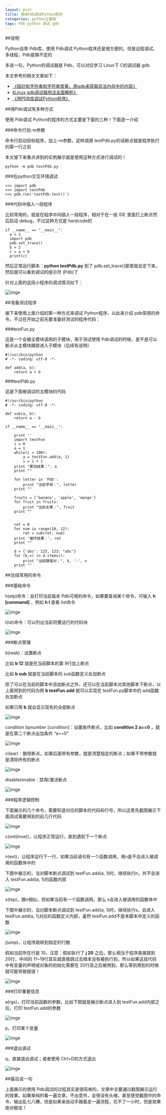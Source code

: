```yaml
---
layout: post
title: 使用Pdb调试Python程序
categories: python之基础
tags: Pdb python 调试 gdb
---
```


##说明

Python自带 Pdb库，使用 Pdb调试 Python程序还是很方便的。但是远程调试、多线程，Pdb是搞不定的

多说一句，Python的调试器是 Pdb，可以对应学习 Linux下 C的调试器 gdb

本文参考的相关文章如下：

* [《指针和字符串和字符串常量、用gdb来获取非法内存中的内容》](http://www.xumenger.com/pointer-string-const-gdb/)
* [《Linux gdb调试器用法全面解析》](http://www.xumenger.com/linux-gdb-debug/)
* [《用PDB库调试Python程序》](http://www.cnblogs.com/dkblog/archive/2010/12/07/1980682.html)

##用Pdb调试有多种方式

使用 Pdb调试 Python的程序的方式主要是下面的三种！下面逐一介绍

###命令行加-m参数

命令行启动目标程序，加上-m参数，这样调用 testPdb.py的话断点就是程序执行的第一行之前

本文接下来重点讲到的实例展示就是使用这种方式进行调试的！

```
python -m pdb testPdb.py
```

###在python交互环境调试

```
>>> import pdb
>>> import testPdb
>>> pdb.run('testPdb.test()')
```

###代码中插入一段程序

比较常用的，就是在程序中间插入一段程序，相对于在一般 IDE 里面打上断点然后启动 debug，不过这种方式是 hardcode的

```
if __name__ == "__main__":
  a = 1
  import pdb
  pdb.set_trace()
  b = 2
  c = a + b
  print(c)
```

然后正常运行脚本：**python testPdb.py** 到了 pdb.set_trace()那里就会定下来，然后就可以看到调试的提示符 (Pdb)了

针对上面的这段小程序的调试情况如下：

![imge](../media/image/2016-08-17/01.png)

##准备测试程序

接下来使用上面介绍的第一种方式来调试 Python程序，以此来介绍 pdb常用的命令，不过在开始之前先要准备好测试的程序代码：

###testFun.py

这是一个会被主模块调用的子模块，用于测试使用 Pdb调试的时候，是不是可以断点从主模块跟踪进入子模块（后续有说明）

```
#!/usr/bin/python
# -*- coding: utf-8 -*-

def add(a, b):
    return a + b
```

###testPdb.py

这是下面被调试的主模块的代码

```
#!/usr/bin/python
# -*- coding: utf-8 -*-

def sub(a, b):
    return a - b

if __name__ == "__main__":

    print ''
    import testFun
    i = 0
    a = 1
    while(i < 100):
        a = testFun.add(a, 1)
        i = i + 1
    print "累加结果：", a
    print ""

    for letter in 'Pdb':
        print "当前字母：", letter
    print ""

    fruits = ['banana', 'apple', 'mango']
    for fruit in fruits:
        print "当前水果：", fruit
    print ""


    ret = 0
    for num in range(10, 12):
        ret = sub(ret, num)
    print '循环结果：', ret
    print ""

    d = {'abc': 123, 123: "abc"}
    for (k,v) in d.items():
        print "当前键值对：", k, '-', v
    print ""
```

##总结常用的命令

###基础命令

h(elp)命令：会打印当前版本 Pdb可用的命令，如果要查询某个命令，可输入 **h [command]** ，例如 **h l** 查看 list命令

![imge](../media/image/2016-08-17/02.png)

l(ist)命令：可以列出当前将要运行的代码块

![imge](../media/image/2016-08-17/03.png)

###断点管理

b(reak)：设置断点

比如 **b 12** 就是在当前脚本的第 9行加上断点

比如 **b sub** 就是在当前脚本的 sub函数定义处加断点

除了可以在当前的脚本中添加断点之外，还可以在当前脚本对其他脚本下断点，以上面用到的代码为例 **b testFun.add** 就可以实现在 testFun.py脚本中的 add函数处加断点

如果只用 **b** 就会显示现有的全部断点

![imge](../media/image/2016-08-17/04.png)

condition bpnumber [condition]：设置条件断点，比如 **condition 2 a==0** ，就是在第二个断点出加条件 “a==0”

![imge](../media/image/2016-08-17/05.png)

cl(ear)：删除断点，如果后面带有参数，就是清楚指定的断点；如果不带参数就是清除所有的断点

![imge](../media/image/2016-08-17/06.png)

disable/enable：禁用/激活断点

![imge](../media/image/2016-08-17/07.png)

###程序逻辑控制

下面展示的几个命令，需要知道对应的脚本的代码和行号，所以这里先截图展示下面测试需要用到的前几行代码

![imge](../media/image/2016-08-17/08.png)

c(ont(inue))，让程序正常运行，直到遇到下一个断点

![imge](../media/image/2016-08-17/09.png)

n(ext)，让程序运行下一行，如果当前语句有一个函数调用，用n是不会进入被调用的函数体中的

下图中展示的，当对脚本断点调试到 testFun.add(a, 1)时，继续执行n，并不会进入 testFun.add(a, 1)的函数内部

![imge](../media/image/2016-08-17/10.png)

s(tep)，跟n相似，但如果当前有一个函数调用，那么 s会进入被调用的函数体中

下图中展示的，当对脚本断点调试到 testFun.add(a, 1)时，继续执行s，会进入 testFun.add(a, 1)对应的函数定义内部，虽然 testFun.add不是本脚本中定义的函数

![imge](../media/image/2016-08-17/11.png)

j(ump)，让程序跳转到指定的行数

假如当前所在行是 10，注意：假如执行了 **j 20** 之后，那么相当于程序直接跳到 20行，中间的 11~19行其实就直接跳过去根本没有被执行到，所以如果这段代码中有变量的声明或对象的初始化需要在 20行及之后被用到，那么等到用到的时候就可能导致报错！

![imge](../media/image/2016-08-17/12.png)

###打印重要信息

a(rgs)，打印当前函数的参数。比如下图就是展示断点进入到 testFun.add内部之后，打印 testFun.add的参数

![imge](../media/image/2016-08-17/13.png)

p，打印某个变量

![imge](../media/image/2016-08-17/14.png)

###退出调试

q，直接退出调试；或者使用 Ctrl+D的方式退出

![imge](../media/image/2016-08-17/15.png)

##最后说一句

上面展示的使用 Pdb调试的过程其实是很简单的，文章中主要通过截图展示运行的效果。如果单纯的看一遍文章，不出意外，会很没有头绪，甚至感觉截图中的命令、输出乱七八糟，但是如果亲自动手跟着走一遍流程，花不了一小时，但是效果绝对极佳！